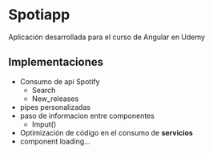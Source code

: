 # Spotiapp

Aplicación desarrollada para el curso de Angular en Udemy

## Implementaciones

+ Consumo de api Spotify
  + Search
  + New_releases
+ pipes personalizadas
+ paso de informacion entre componentes
  + Imput()
+ Optimización de código en el consumo de **servicios**
+ component loading...
